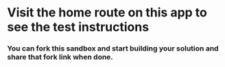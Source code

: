 # Visit the home route on this app to see the test instructions

### You can fork this sandbox and start building your solution and share that fork link when done.
